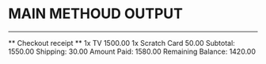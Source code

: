 # MAIN METHOUD OUTPUT
----------------------
** Checkout receipt **
1x TV	1500.00
1x Scratch Card	50.00
Subtotal:	1550.00
Shipping:	30.00
Amount Paid:	1580.00
Remaining Balance:	1420.00
